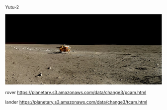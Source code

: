 Yutu-2

![](https://github.com/nondejus/Yutu-2/blob/master/802840-article-whjnrgedmh-1454322295.jpeg)

rover
https://planetary.s3.amazonaws.com/data/change3/pcam.html

lander
https://planetary.s3.amazonaws.com/data/change3/tcam.html
